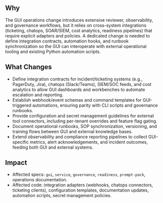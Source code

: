 ## Why
The GUI operations change introduces extensive reviewer, observability, and governance workflows, but it relies on cross-system integrations (ticketing, chatops, SOAR/SIEM, cost analytics, readiness pipelines) that require explicit adapters and policies. A dedicated change is needed to define integration contracts, automation hooks, and runbook synchronization so the GUI can interoperate with external operational tooling and existing Python automation scripts.

## What Changes
- Define integration contracts for incident/ticketing systems (e.g., PagerDuty, Jira), chatops (Slack/Teams), SIEM/SOC feeds, and cost analytics to allow GUI dashboards and workbenches to automate escalation and reporting.
- Establish webhook/event schemas and command templates for GUI-triggered automations, ensuring parity with CLI scripts and governance runbooks.
- Provide configuration and secret management guidelines for external tool connectors, including per-tenant overrides and feature flag gating.
- Document operational runbooks, SOP synchronization, versioning, and training flows between GUI and external knowledge bases.
- Extend observability and compliance reporting pipelines to collect GUI-specific metrics, alert acknowledgements, and incident outcomes, feeding both GUI and external systems.

## Impact
- Affected specs: `gui`, `service`, `governance`, `readiness`, `prompt-pack`, operations documentation.
- Affected code: integration adapters (webhooks, chatops connectors, ticketing clients), configuration templates, documentation updates, automation scripts, secret management policies.
